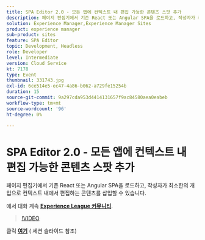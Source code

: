 ```yaml
---
title: SPA Editor 2.0 - 모든 앱에 컨텍스트 내 편집 가능한 콘텐츠 스팟 추가
description: 페이지 편집기에서 기존 React 또는 Angular SPA을 로드하고, 작성자가 최소한의 개입으로 컨텍스트 내에서 편집하는 콘텐츠를 삽입할 수 있습니다. 이 세션은 Adobe Developers Live 컨텐츠 이벤트의 일부로 전달되었습니다.
solution: Experience Manager,Experience Manager Sites
product: experience manager
sub-product: sites
feature: SPA Editor
topic: Development, Headless
role: Developer
level: Intermediate
version: Cloud Service
kt: 7178
type: Event
thumbnail: 331743.jpg
exl-id: 6ce514e5-ec47-4a86-b062-a729fe15254b
duration: 15
source-git-commit: 9a297cda953d4414131657f9ac84580aea0eabeb
workflow-type: tm+mt
source-wordcount: '96'
ht-degree: 0%

---
```


# SPA Editor 2.0 - 모든 앱에 컨텍스트 내 편집 가능한 콘텐츠 스팟 추가

페이지 편집기에서 기존 React 또는 Angular SPA을 로드하고, 작성자가 최소한의 개입으로 컨텍스트 내에서 편집하는 콘텐츠를 삽입할 수 있습니다.

에서 대화 계속 **[Experience League 커뮤니티](https://adobe.ly/36Yd3v6)**.

>[!VIDEO](https://video.tv.adobe.com/v/331743/?quality=12&learn=on&hidetitle=true)

클릭 **[여기](/help/adobe-developers-live/assets/spa-editor-2-0.pdf)** ( 세션 슬라이드 참조)
